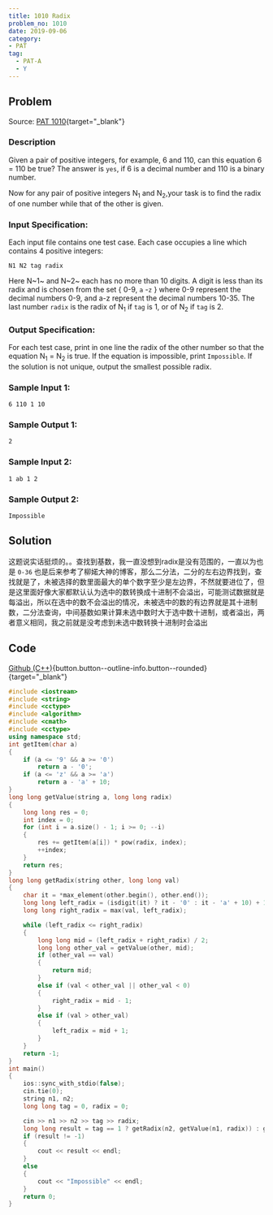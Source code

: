 ```yaml
---
title: 1010 Radix
problem_no: 1010
date: 2019-09-06
category:
- PAT
tag:
  - PAT-A
  - Y
---
```


<!--more-->

## Problem

Source: [PAT 1010](https://pintia.cn/problem-sets/994805342720868352/problems/994805507225665536){target="_blank"}

### Description

Given a pair of positive integers, for example, 6 and 110, can this equation 6 = 110 be true? The answer is `yes`, if 6
is a decimal number and 110 is a binary number.

Now for any pair of positive integers N<sub>1</sub> and N<sub>2</sub>,your task is to find the radix of one number while that of the other
is given.

### Input Specification:

Each input file contains one test case. Each case occupies a line which contains 4 positive integers:

`N1 N2 tag radix`

Here N~1~ and N~2~ each has no more than 10 digits. A digit is less than its radix and is chosen from the set { 0-9, `a`
-`z` } where 0-9 represent the decimal numbers 0-9, and a-z represent the decimal numbers 10-35. The last number `radix`
is the radix of N<sub>1</sub> if `tag` is 1, or of N<sub>2</sub> if `tag` is 2.

### Output Specification:

For each test case, print in one line the radix of the other number so that the equation N<sub>1</sub> = N<sub>2</sub> is true. If the
equation is impossible, print `Impossible`. If the solution is not unique, output the smallest possible radix.

### Sample Input 1:

`6 110 1 10`

### Sample Output 1:

`2`

### Sample Input 2:

`1 ab 1 2`

### Sample Output 2:

`Impossible`

## Solution

这题说实话挺烦的。。查找到基数，我一直没想到radix是没有范围的，一直以为也是 `0-36`
也是后来参考了柳婼大神的博客，那么二分法，二分的左右边界找到，查找就是了，未被选择的数里面最大的单个数字至少是左边界，不然就要进位了，但是这里面好像大家都默认认为选中的数转换成十进制不会溢出，可能测试数据就是每溢出，所以在选中的数不会溢出的情况，未被选中的数的有边界就是其十进制数，二分法查询，中间基数如果计算未选中数时大于选中数十进制，或者溢出，两者意义相同，我之前就是没考虑到未选中数转换十进制时会溢出

## Code

[Github (C++)](https://github.com/Alomerry/algorithm/blob/master/pat/a/){button.button--outline-info.button--rounded}{target="_blank"}


```cpp
#include <iostream>
#include <string>
#include <cctype>
#include <algorithm>
#include <cmath>
#include <cctype>
using namespace std;
int getItem(char a)
{
    if (a <= '9' && a >= '0')
        return a - '0';
    if (a <= 'z' && a >= 'a')
        return a - 'a' + 10;
}
long long getValue(string a, long long radix)
{
    long long res = 0;
    int index = 0;
    for (int i = a.size() - 1; i >= 0; --i)
    {
        res += getItem(a[i]) * pow(radix, index);
        ++index;
    }
    return res;
}
long long getRadix(string other, long long val)
{
    char it = *max_element(other.begin(), other.end());
    long long left_radix = (isdigit(it) ? it - '0' : it - 'a' + 10) + 1;
    long long right_radix = max(val, left_radix);

    while (left_radix <= right_radix)
    {
        long long mid = (left_radix + right_radix) / 2;
        long long other_val = getValue(other, mid);
        if (other_val == val)
        {
            return mid;
        }
        else if (val < other_val || other_val < 0)
        {
            right_radix = mid - 1;
        }
        else if (val > other_val)
        {
            left_radix = mid + 1;
        }
    }
    return -1;
}
int main()
{
    ios::sync_with_stdio(false);
    cin.tie(0);
    string n1, n2;
    long long tag = 0, radix = 0;

    cin >> n1 >> n2 >> tag >> radix;
    long long result = tag == 1 ? getRadix(n2, getValue(n1, radix)) : getRadix(n1, getValue(n2, radix));
    if (result != -1)
    {
        cout << result << endl;
    }
    else
    {
        cout << "Impossible" << endl;
    }
    return 0;
}
```
